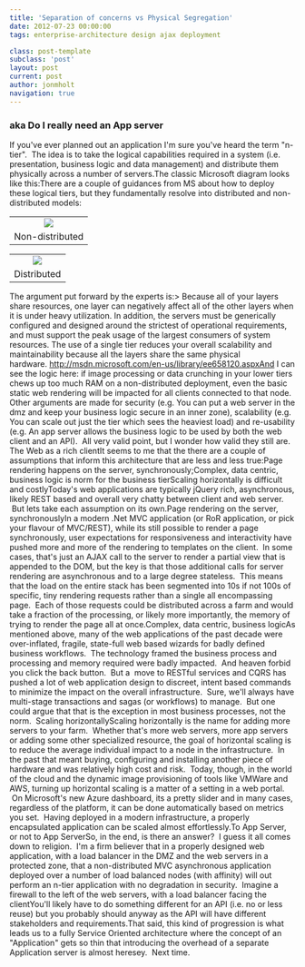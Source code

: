 ```yaml
---
title: 'Separation of concerns vs Physical Segregation'
date: 2012-07-23 00:00:00 
tags: enterprise-architecture design ajax deployment

class: post-template
subclass: 'post'
layout: post
current: post
author: jonmholt
navigation: true
---
```

### aka Do I really need an App server
If you've ever planned out an application I'm sure you've heard the term "n-tier".  The idea is to take the logical capabilities required in a system (i.e. presentation, business logic and data management) and distribute them physically across a number of servers.The classic Microsoft diagram looks like this:There are a couple of guidances from MS about how to deploy these logical tiers, but they fundamentally resolve into distributed and non-distributed models:<table align="center" cellpadding="0" cellspacing="0" class="tr-caption-container" style="margin-left: auto; margin-right: auto; text-align: center;"><tbody><tr><td style="text-align: center;">[![](http://i.msdn.microsoft.com/dynimg/IC351016.png)](http://i.msdn.microsoft.com/dynimg/IC351016.png)</td></tr><tr><td class="tr-caption" style="text-align: center;">Non-distributed</td></tr></tbody></table><table align="center" cellpadding="0" cellspacing="0" class="tr-caption-container" style="margin-left: auto; margin-right: auto; text-align: center;"><tbody><tr><td style="text-align: center;">[![](http://i.msdn.microsoft.com/dynimg/IC351017.png)](http://i.msdn.microsoft.com/dynimg/IC351017.png)</td></tr><tr><td class="tr-caption" style="text-align: center;">Distributed</td></tr></tbody></table>The argument put forward by the experts is:> Because all of your layers share resources, one layer can negatively affect all of the other layers when it is under heavy utilization. In addition, the servers must be generically configured and designed around the strictest of operational requirements, and must support the peak usage of the largest consumers of system resources. The use of a single tier reduces your overall scalability and maintainability because all the layers share the same physical hardware. http://msdn.microsoft.com/en-us/library/ee658120.aspxAnd I can see the logic here: if image processing or data crunching in your lower tiers chews up too much RAM on a non-distributed deployment, even the basic static web rendering will be impacted for all clients connected to that node. Other arguments are made for security (e.g. You can put a web server in the dmz and keep your business logic secure in an inner zone), scalability (e.g. You can scale out just the tier which sees the heaviest load) and re-usability (e.g. An app server allows the business logic to be used by both the web client and an API). &nbsp;All very valid point, but I wonder how valid they still are.
<a name="more"></a>
The Web as a rich clientIt seems to me that the there are a couple of assumptions that inform this architecture that are less and less true:Page rendering happens on the server, synchronously;Complex, data centric, business logic is norm for the business tierScaling horizontally is difficult and costlyToday's web applications are typically jQuery rich, asynchronous, likely REST based and overall very chatty between client and web server.  But lets take each assumption on its own.Page rendering on the server, synchronouslyIn a modern .Net MVC application (or RoR application, or pick your flavour of MVC/REST), while its still possible to render a page synchronously, user expectations for responsiveness and interactivity have pushed more and more of the rendering to templates on the client.  In some cases, that's just an AJAX call to the server to render a partial view that is appended to the DOM, but the key is that those additional calls for server rendering are asynchronous and to a large degree stateless.  This means that the load on the entire stack has been segmented into 10s if not 100s of specific, tiny rendering requests rather than a single all encompassing page.  Each of those requests could be distributed across a farm and would take a fraction of the processing, or likely more importantly, the memory of trying to render the page all at once.Complex, data centric, business logicAs mentioned above, many of the web applications of the past decade were over-inflated, fragile, state-full web based wizards for badly defined business workflows.  The technology framed the business process and processing and memory required were badly impacted.  And heaven forbid you click the back button.  But a  move to RESTful services and CQRS has pushed a lot of web application design to discreet, intent based commands to minimize the impact on the overall infrastructure.  Sure, we'll always have multi-stage transactions and sagas (or workflows) to manage.  But one could argue that that is the exception in most business processes, not the norm.  Scaling horizontallyScaling horizontally is the name for adding more servers to your farm.  Whether that's more web servers, more app servers or adding some other specialized resource, the goal of horizontal scaling is to reduce the average individual impact to a node in the infrastructure.  In the past that meant buying, configuring and installing another piece of hardware and was relatively high cost and risk.  Today, though, in the world of the cloud and the dynamic image provisioning of tools like VMWare and AWS, turning up horizontal scaling is a matter of a setting in a web portal.  On Microsoft's new Azure dashboard, its a pretty slider and in many cases, regardless of the platform, it can be done automatically based on metrics you set.  Having deployed in a modern infrastructure, a properly encapsulated application can be scaled almost effortlessly.To App Server, or not to App ServerSo, in the end, is there an answer?  I guess it all comes down to religion.  I'm a firm believer that in a properly designed web application, with a load balancer in the DMZ and the web servers in a protected zone, that a non-distributed MVC asynchronous application deployed over a number of load balanced nodes (with affinity) will out perform an n-tier application with no degradation in security.  Imagine a firewall to the left of the web servers, with a load balancer facing the clientYou'll likely have to do something different for an API (i.e. no or less reuse) but you probably should anyway as the API will have different stakeholders and requirements.That said, this kind of progression is what leads us to a fully Service Oriented architecture where the concept of an "Application" gets so thin that introducing the overhead of a separate Application server is almost heresey.  Next time.

